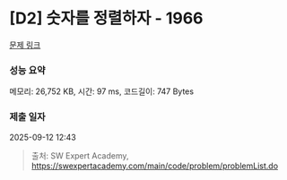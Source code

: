 # [D2] 숫자를 정렬하자 - 1966 

[문제 링크](https://swexpertacademy.com/main/code/problem/problemDetail.do?contestProbId=AV5PrmyKAWEDFAUq) 

### 성능 요약

메모리: 26,752 KB, 시간: 97 ms, 코드길이: 747 Bytes

### 제출 일자

2025-09-12 12:43



> 출처: SW Expert Academy, https://swexpertacademy.com/main/code/problem/problemList.do